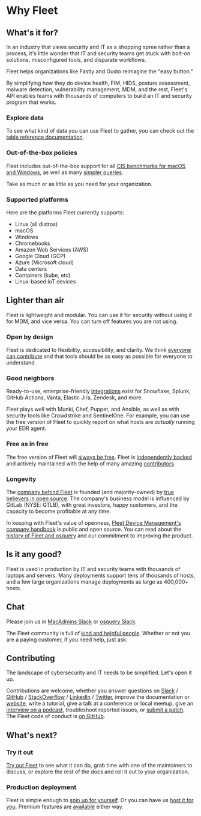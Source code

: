 # Why Fleet

## What's it for?

In an industry that views security and IT as a shopping spree rather than a process, it's little wonder that IT and security teams get stuck with bolt-on solutions, misconfigured tools, and disparate workflows. 

Fleet helps organizations like Fastly and Gusto reimagine the "easy button." 

By simplifying how they do device health, FIM, HIDS, posture assessment, malware detection, vulnerability management, MDM, and the rest, Fleet's API enables teams with thousands of computers to build an IT and security program that works.

### Explore data
To see what kind of data you can use Fleet to gather, you can check out the [table reference documentation](https://fleetdm.com/tables).

### Out-of-the-box policies
Fleet includes out-of-the-box support for all [CIS benchmarks for macOS and Windows](https://fleetdm.com/pricing), as well as many [simpler queries](https://fleetdm.com/queries).

Take as much or as little as you need for your organization.

### Supported platforms
Here are the platforms Fleet currently supports:

- Linux (all distros)
- macOS
- Windows
- Chromebooks
- Amazon Web Services (AWS)
- Google Cloud (GCP)
- Azure (Microsoft cloud)
- Data centers
- Containers (kube, etc)
- Linux-based IoT devices

## Lighter than air
Fleet is lightweight and modular.  You can use it for security without using it for MDM, and vice versa.  You can turn off features you are not using.

### Open by design
Fleet is dedicated to flexibility, accessibility, and clarity.  We think [everyone can contribute](https://fleetdm.com/handbook/company#openness) and that tools should be as easy as possible for everyone to understand.

### Good neighbors
Ready-to-use, enterprise-friendly [integrations](https://fleetdm.com/integrations) exist for Snowflake, Splunk, GitHub Actions, Vanta, Elastic Jira, Zendesk, and more.

Fleet plays well with Munki, Chef, Puppet, and Ansible, as well as with security tools like Crowdstrike and SentinelOne.  For example, you can use the free version of Fleet to quickly report on what hosts are _actually_ running your EDR agent.


### Free as in free
The free version of Fleet will [always be free](https://fleetdm.com/pricing).  Fleet is [independently backed](https://linkedin.com/company/fleetdm) and actively maintained with the help of many amazing [contributors](https://github.com/fleetdm/fleet/graphs/contributors).

### Longevity
The [company behind Fleet](https://fleetdm.com/handbook/company) is founded (and majority-owned) by [true believers in open source](https://fleetdm.com/handbook/company/why-this-way#why-open-source).  The company's business model is influenced by GitLab (NYSE: GTLB), with great investors, happy customers, and the capacity to become profitable at any time.

In keeping with Fleet's value of openness, [Fleet Device Management's company handbook](https://fleetdm.com/handbook/company) is public and open source.  You can read about the [history of Fleet and osquery](https://fleetdm.com/handbook/company#history) and our commitment to improving the product.

<!-- > To upgrade from Fleet ≤3.2.0, follow the upgrading steps for the earliest subsequent major release from this repository (it'll work out of the box until the release of Fleet 5.0). -->

## Is it any good?
Fleet is used in production by IT and security teams with thousands of laptops and servers.  Many deployments support tens of thousands of hosts, and a few large organizations manage deployments as large as 400,000+ hosts.

## Chat
Please join us in [MacAdmins Slack](https://www.macadmins.org/) or [osquery Slack](https://fleetdm.com/slack).

The Fleet community is full of [kind and helpful people](https://fleetdm.com/handbook/company#empathy).  Whether or not you are a paying customer, if you need help, just ask.

## Contributing 
The landscape of cybersecurity and IT needs to be simplified.  Let's open it up.

Contributions are welcome, whether you answer questions on [Slack](#chat) / [GitHub](https://github.com/fleetdm/fleet/issues) / [StackOverflow](https://stackoverflow.com/search?q=osquery) / [LinkedIn](https://linkedin.com/company/fleetdm) / [Twitter](https://twitter.com/fleetctl), improve the documentation or [website](https://github.com/fleetdm/fleet/tree/main/website), write a tutorial, give a talk at a conference or local meetup, give an [interview on a podcast](https://fleetdm.com/podcasts), troubleshoot reported issues, or [submit a patch](https://github.com/fleetdm/fleet/blob/main/docs/Contributing/Committing-Changes.md).  The Fleet code of conduct is [on GitHub](https://github.com/fleetdm/fleet/blob/main/CODE_OF_CONDUCT.md).

<!-- - Great contributions are motivated by real-world use cases or learning.
- Some of the most valuable contributions might not touch any code at all.
- Small, iterative, simple (boring) changes are the easiest to merge. -->

## What's next?

### Try it out

[Try out Fleet](https://fleetdm.com/try-fleet) to see what it can do, grab time with one of the maintainers to discuss, or explore the rest of the docs and roll it out to your organization.

### Production deployment
Fleet is simple enough to [spin up for yourself](https://fleetdm.com/docs/deploy/deploy-on-aws-with-terraform).  Or you can have us [host it for you](https://fleetdm.com/pricing).  Premium features are [available](https://fleetdm.com/pricing) either way.

<meta name="pageOrderInSection" value="100">
